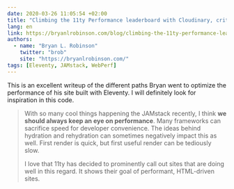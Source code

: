 ```yaml
---
date: 2020-03-26 11:05:54 +02:00
title: "Climbing the 11ty Performance leaderboard with Cloudinary, critical CSS and more"
lang: en
link: https://bryanlrobinson.com/blog/climbing-the-11ty-performance-leaderboard/
authors:
  - name: "Bryan L. Robinson"
    twitter: "brob"
    site: "https://bryanlrobinson.com/"
tags: [Eleventy, JAMstack, WebPerf]
---
```


This is an excellent writeup of the different paths Bryan went to optimize the performance of his site built with Eleventy. I will definitely look for inspiration in this code.

> With so many cool things happening the JAMstack recently, I think **we should always keep an eye on performance**. Many frameworks can sacrifice speed for developer convenience. The ideas behind hydration and rehydration can sometimes negatively impact this as well. First render is quick, but first useful render can be tediously slow.
>
> I love that 11ty has decided to prominently call out sites that are doing well in this regard. It shows their goal of performant, HTML-driven sites.
